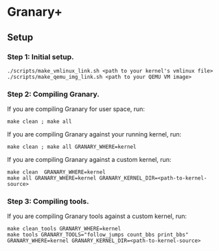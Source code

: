 Granary+
========

Setup
-----

### Step 1: Initial setup.

```basemake
./scripts/make_vmlinux_link.sh <path to your kernel's vmlinux file>
./scripts/make_qemu_img_link.sh <path to your QEMU VM image>
```

### Step 2: Compiling Granary.

If you are compiling Granary for user space, run:

```basemake
make clean ; make all
```

If you are compiling Granary against your running kernel, run:

```basemake
make clean ; make all GRANARY_WHERE=kernel
```

If you are compiling Granary against a custom kernel, run:

```basemake
make clean  GRANARY_WHERE=kernel
make all GRANARY_WHERE=kernel GRANARY_KERNEL_DIR=<path-to-kernel-source>
```

### Step 3: Compiling tools.

If you are compiling Granary tools against a custom kernel, run:

```basemake
make clean_tools GRANARY_WHERE=kernel
make tools GRANARY_TOOLS="follow_jumps count_bbs print_bbs" GRANARY_WHERE=kernel GRANARY_KERNEL_DIR=<path-to-kernel-source>
```